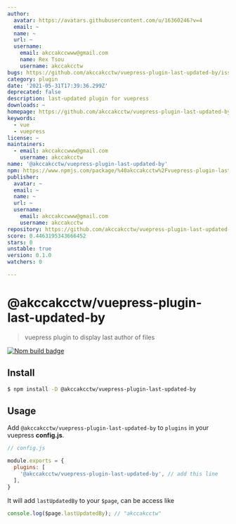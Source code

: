 ```yaml
---
author:
  avatar: https://avatars.githubusercontent.com/u/16360246?v=4
  email: ~
  name: ~
  url: ~
  username:
    email: akccakccwww@gmail.com
    name: Rex Tsou
    username: akccakcctw
bugs: https://github.com/akccakcctw/vuepress-plugin-last-updated-by/issues
category: plugin
date: '2021-05-31T17:39:36.299Z'
deprecated: false
description: last-updated plugin for vuepress
downloads: ~
homepage: https://github.com/akccakcctw/vuepress-plugin-last-updated-by#readme
keywords:
  - vue
  - vuepress
license: ~
maintainers:
  - email: akccakccwww@gmail.com
    username: akccakcctw
name: '@akccakcctw/vuepress-plugin-last-updated-by'
npm: https://www.npmjs.com/package/%40akccakcctw%2Fvuepress-plugin-last-updated-by
publisher:
  avatar: ~
  email: ~
  name: ~
  url: ~
  username:
    email: akccakccwww@gmail.com
    username: akccakcctw
repository: https://github.com/akccakcctw/vuepress-plugin-last-updated-by
score: 0.4463195343666452
stars: 0
unstable: true
version: 0.1.0
watchers: 0

---
```


# @akccakcctw/vuepress-plugin-last-updated-by

> vuepress plugin to display last author of files

[![Npm build badge](https://img.shields.io/npm/v/@akccakcctw/vuepress-plugin-last-updated-by.svg?style=flat-square)](https://www.npmjs.com/package/@akccakcctw/vuepress-plugin-last-updated-by)

## Install 

```sh
$ npm install -D @akccakcctw/vuepress-plugin-last-updated-by
```

## Usage

Add `@akccakcctw/vuepress-plugin-last-updated-by` to `plugins` in your vuepress **config.js**.

```javascript
// config.js

module.exports = {
  plugins: [
    '@akccakcctw/vuepress-plugin-last-updated-by', // add this line
  ],
}
```

It will add `lastUpdatedBy` to your `$page`, can be access like

```javascript
console.log($page.lastUpdatedBy); // "akccakcctw"
```
